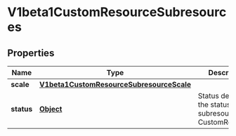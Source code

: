 

# V1beta1CustomResourceSubresources

## Properties

Name | Type | Description | Notes
------------ | ------------- | ------------- | -------------
**scale** | [**V1beta1CustomResourceSubresourceScale**](V1beta1CustomResourceSubresourceScale.md) |  |  [optional]
**status** | [**Object**](.md) | Status denotes the status subresource for CustomResources |  [optional]



